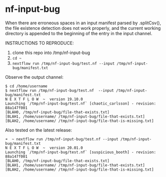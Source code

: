 # nf-input-bug

When there are erroneous spaces in an input manifest parsed by .splitCsv(), the file existence detection does not work properly, and the current working directory is appended to the beginning of the entry in the input channel.  

INSTRUCTIONS TO REPRODUCE:

1. clone this repo into /tmp/nf-input-bug
2. `cd ~`
3. `nextflow run /tmp/nf-input-bug/test.nf --input /tmp/nf-input-bug/manifest.txt`

Observe the output channel:

```
$ cd /home/username
$ nextflow run /tmp/nf-input-bug/test.nf  --input /tmp/nf-input-bug/manifest.txt
N E X T F L O W  ~  version 19.10.0
Launching `/tmp/nf-input-bug/test.nf` [chaotic_carlsson] - revision: 88a147f001
[BLAH0, /tmp/nf-input-bug/file-that-exists.txt]
[BLAH1, /home/username/ /tmp/nf-input-bug/file-that-exists.txt]
[BLAH2, /home/username/ /tmp/nf-input-bug/file-that-is-missing.txt]
```

Also tested on the latest release:

```
➜  ~ nextflow run /tmp/nf-input-bug/test.nf --input /tmp/nf-input-bug/manifest.txt
N E X T F L O W  ~  version 20.01.0
Launching `/tmp/nf-input-bug/test.nf` [suspicious_booth] - revision: 88a147f001
[BLAH0, /tmp/nf-input-bug/file-that-exists.txt]
[BLAH1, /home/username/ /tmp/nf-input-bug/file-that-exists.txt]
[BLAH2, /home/username/ /tmp/nf-input-bug/file-that-is-missing.txt]

```

